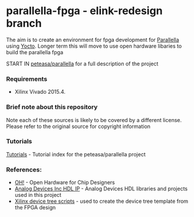 # parallella-fpga - elink-redesign branch

The aim is to create an environment for fpga development for [Parallella](http://www.parallella.org/) using [Yocto](http://www.yoctoproject.org/). Longer term this will move to use open hardware libaries to build the parallella fpga

START IN [peteasa/parallella](https://github.com/peteasa/parallella/wiki/Home) for a full description of the project

### Requirements

* Xilinx Vivado 2015.4.

### Brief note about this repository

Note each of these sources is likely to be covered by a different license.  Please refer to the original source for copyright information

### Tutorials

[Tutorials](https://github.com/peteasa/parallella/wiki/Tutorial-index) - Tutorial index for the peteasa/parallella project

### References:

- [OH!](https://github.com/parallella/oh.git) - Open Hardware for Chip Designers
- [Analog Devices Inc HDL IP](https://github.com/analogdevicesinc/hdl) - Analog Devices HDL libraries and projects used in this project
- [Xilinx device tree scripts](https://github.com/Xilinx/device-tree-xlnx) - used to create the device tree template from the FPGA design


